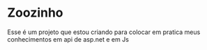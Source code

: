 # Zoozinho
Esse é um projeto que estou criando para colocar em pratica meus conhecimentos em api de asp.net e em Js
